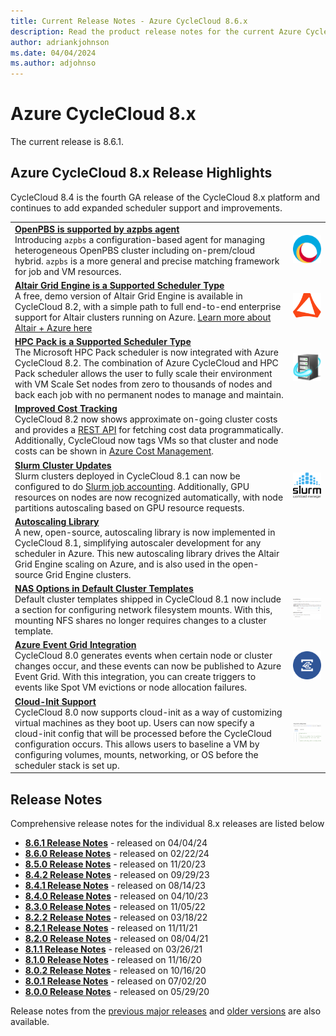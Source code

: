 ```yaml
---
title: Current Release Notes - Azure CycleCloud 8.6.x
description: Read the product release notes for the current Azure CycleCloud release. This article covers releases 8.6.x, 8.5.x, 8.4.x, 8.2.x and 8.1.x.
author: adriankjohnson
ms.date: 04/04/2024
ms.author: adjohnso
---
```


# Azure CycleCloud 8.x

The current release is 8.6.1.

## Azure CycleCloud 8.x Release Highlights

CycleCloud 8.4 is the fourth GA release of the CycleCloud 8.x platform and continues to add expanded scheduler support and improvements.

|  |  |
| --- | --- |
| [**OpenPBS is supported by azpbs agent**](~/openpbs.md)<br/> Introducing `azpbs` a configuration-based agent for managing heterogeneous OpenPBS cluster including on-prem/cloud hybrid. `azpbs` is a more general and precise matching framework for job and VM resources. | ![Open PBS Logo](./images/release-notes/openpbs-logo.png) |
| [**Altair Grid Engine is a Supported Scheduler Type**](~/gridengine.md)<br/> A free, demo version of Altair Grid Engine is available in CycleCloud 8.2, with a simple path to full end-to-end enterprise support for Altair clusters running on Azure. [Learn more about Altair + Azure here](https://techcommunity.microsoft.com/t5/azure-compute/univa-grid-engine-cluster-arrives-in-azure-cyclecloud-8-1/ba-p/1863043) | ![Altair Logo](./images/release-notes/altair-logo-small.png) |
| [**HPC Pack is a Supported Scheduler Type**](~/hpcpack.md)<br/> The Microsoft HPC Pack scheduler is now integrated with Azure CycleCloud 8.2. The combination of Azure CycleCloud and HPC Pack scheduler allows the user to fully scale their environment with VM Scale Set nodes from zero to thousands of nodes and back each job with no permanent nodes to manage and maintain. | ![HPC Pack Logo](./images/release-notes/hpcpack-logo.png) |
| [**Improved Cost Tracking**](~/concepts/usage-tracking.md)<br/> CycleCloud 8.2 now shows approximate on-going cluster costs and provides a [REST API](~/api.md#clusters_getclusterusage) for fetching cost data programmatically. Additionally, CycleCloud now tags VMs so that cluster and node costs can be shown in [Azure Cost Management](https://azure.microsoft.com/services/cost-management/). | |
| [**Slurm Cluster Updates**](~/slurm.md)<br/> Slurm clusters deployed in CycleCloud 8.1 can now be configured to do [Slurm job accounting](https://slurm.schedmd.com/accounting.html). Additionally, GPU resources on nodes are now recognized automatically, with node partitions autoscaling based on GPU resource requests. | ![Slurm Logo](./images/release-notes/slurm.png) |
| [**Autoscaling Library**](https://github.com/Azure/cyclecloud-scalelib)<br/> A new, open-source, autoscaling library is now implemented in CycleCloud 8.1, simplifying autoscaler development for any scheduler in Azure. This new autoscaling library drives the Altair Grid Engine scaling on Azure, and is also used in the open-source Grid Engine clusters. |  |
| [**NAS Options in Default Cluster Templates**](~/how-to/mount-fileserver.md)<br/> Default cluster templates shipped in CycleCloud 8.1 now include a section for configuring network filesystem mounts. With this, mounting NFS shares no longer requires changes to a cluster template. | [ ![NAS Options](./images/release-notes/nas-options-small.png) ](./images/release-notes/nas-options.png#lightbox) |
| [**Azure Event Grid Integration**](~/events.md)<br/>CycleCloud 8.0 generates events when certain node or cluster changes occur, and these events can now be published to Azure Event Grid. With this integration, you can create triggers to events like Spot VM evictions or node allocation failures. | ![Event Grid](./images/release-notes/event-grid-logo.png) |
| [**Cloud-Init Support**](~/how-to/cloud-init.md)<br/>CycleCloud 8.0 now supports cloud-init as a way of customizing virtual machines as they boot up. Users can now specify a cloud-init config that will be processed before the CycleCloud configuration occurs. This allows users to baseline a VM by configuring volumes, mounts, networking, or OS before the scheduler stack is set up. | [ ![cloud-init example](./images/release-notes/cloud-init_small.png) ](./images/release-notes/cloud-init_large.png#lightbox) |

## Release Notes

Comprehensive release notes for the individual 8.x releases are listed below
* [**8.6.1 Release Notes**](release-notes/8-6-1.md) - released on 04/04/24
* [**8.6.0 Release Notes**](release-notes/8-6-0.md) - released on 02/22/24
* [**8.5.0 Release Notes**](release-notes/8-5-0.md) - released on 11/20/23
* [**8.4.2 Release Notes**](release-notes/8-4-2.md) - released on 09/29/23
* [**8.4.1 Release Notes**](release-notes/8-4-1.md) - released on 08/14/23
* [**8.4.0 Release Notes**](release-notes/8-4-0.md) - released on 04/10/23
* [**8.3.0 Release Notes**](release-notes/8-3-0.md) - released on 11/05/22
* [**8.2.2 Release Notes**](release-notes/8-2-2.md) - released on 03/18/22
* [**8.2.1 Release Notes**](release-notes/8-2-1.md) - released on 11/11/21
* [**8.2.0 Release Notes**](release-notes/8-2-0.md) - released on 08/04/21
* [**8.1.1 Release Notes**](release-notes/8-1-1.md) - released on 03/26/21
* [**8.1.0 Release Notes**](release-notes/8-1-0.md) - released on 11/16/20
* [**8.0.2 Release Notes**](release-notes/8-0-2.md) - released on 10/16/20
* [**8.0.1 Release Notes**](release-notes/8-0-1.md) - released on 07/02/20
* [**8.0.0 Release Notes**](release-notes/8-0-0.md) - released on 05/29/20

Release notes from the [previous major releases](release-notes-previous.md) and [older versions](release-notes-archive.md) are also available.
